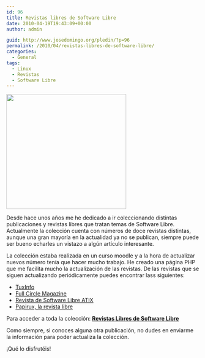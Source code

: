 ```yaml
---
id: 96
title: Revistas libres de Software Libre
date: 2010-04-19T19:43:09+00:00
author: admin

guid: http://www.josedomingo.org/pledin/?p=96
permalink: /2010/04/revistas-libres-de-software-libre/
categories:
  - General
tags:
  - Linux
  - Revistas
  - Software Libre
---
```

<img class="aligncenter" title="Revistas" src="http://www.josedomingo.org/web/file.php/1/imagenes/revistas.jpg" alt="" width="313" height="300" />

Desde hace unos años me he dedicado a ir coleccionando distintas publicaciones y revistas libres que tratan temas de Software Libre. Actualmente la colección cuenta con números de doce revistas distintas, aunque una gran mayoría en la actualidad ya no se publican, siempre puede ser bueno echarles un vistazo a algún artículo interesante.

La colección estaba realizada en un curso moodle y a la hora de actualizar nuevos número tenía que hacer mucho trabajo. He creado una página PHP que me facilita mucho la actualización de las revistas. De las revistas que se siguen actualizando periódicamente puedes encontrar lass siguientes:

  * [TuxInfo](http://www.josedomingo.org/revistas/index.php?id=1)
  * [Full Circle Magazine](../../revistas/index.php?id=2)
  * [Revista de Software Libre ATIX](../../revistas/index.php?id=3)
  * [Papirux, la revista libre](../../revistas/index.php?id=4) 

Para acceder a toda la colección: **[Revistas Libres de Software Libre](http://www.josedomingo.org/revistas)**

Como siempre, si conoces alguna otra publicación, no dudes en enviarme la información para poder actualiza la colección.

¡Qué lo disfrutéis!

<!-- AddThis Advanced Settings generic via filter on the_content -->

<!-- AddThis Share Buttons generic via filter on the_content -->